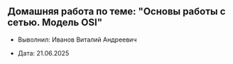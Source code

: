 ## Домашняя работа по теме: "Основы работы с сетью. Модель OSI"

* Выволнил: Иванов Виталий Андреевич

* Дата: 21.06.2025 